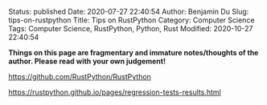 Status: published
Date: 2020-07-27 22:40:54
Author: Benjamin Du
Slug: tips-on-rustpython
Title: Tips on RustPython
Category: Computer Science
Tags: Computer Science, RustPython, Python, Rust
Modified: 2020-10-27 22:40:54

**Things on this page are fragmentary and immature notes/thoughts of the author. Please read with your own judgement!**

https://github.com/RustPython/RustPython


https://rustpython.github.io/pages/regression-tests-results.html